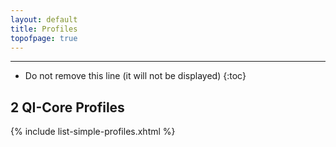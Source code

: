 ```yaml
---
layout: default
title: Profiles
topofpage: true
---
```


---

<!-- TOC  the css styling for this is \pages\assets\css\project.css under 'markdown-toc'-->

* Do not remove this line (it will not be displayed)
{:toc}

## 2 QI-Core Profiles

{% include list-simple-profiles.xhtml %}
